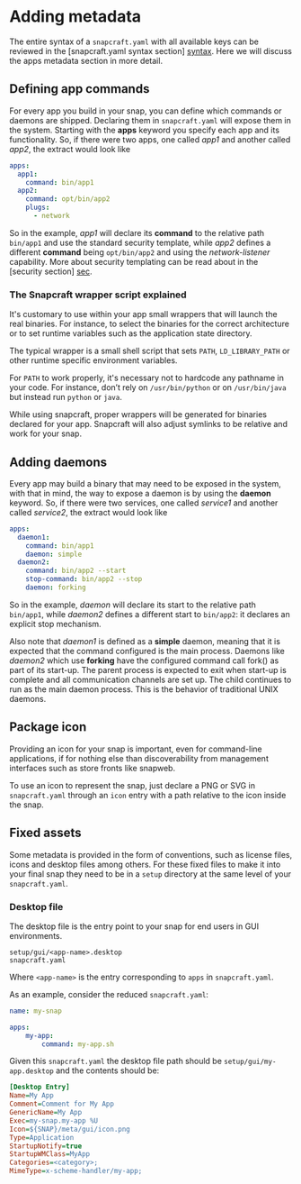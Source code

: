 # Adding metadata

The entire syntax of a `snapcraft.yaml` with all available keys can be
reviewed in the [snapcraft.yaml syntax section] [syntax]. Here we will
discuss the apps metadata section in more detail.

## Defining app commands

For every app you build in your snap, you can define which commands or
daemons are shipped. Declaring them in `snapcraft.yaml` will expose them in
the system. Starting with the **apps** keyword you specify each app and its
functionality. So, if there were two apps, one called *app1* and another
called *app2*, the extract would look like

```yaml
apps:
  app1:
    command: bin/app1
  app2:
    command: opt/bin/app2
    plugs:
      - network
```

So in the example, *app1* will declare its **command** to the relative path
`bin/app1` and use the standard security template, while *app2* defines a
different **command** being `opt/bin/app2` and using the *network-listener*
capability. More about security templating can be read about in the
[security section] [sec].


### The Snapcraft wrapper script explained

It's customary to use within your app small wrappers that will launch the
real binaries. For instance, to select the binaries for the correct
architecture or to set runtime variables such as the application state
directory.

The typical wrapper is a small shell script that sets `PATH`,
`LD_LIBRARY_PATH` or other runtime specific environment variables.

For `PATH` to work properly, it's necessary not to hardcode any pathname in
your code. For instance, don’t rely on `/usr/bin/python` or on
`/usr/bin/java` but instead run `python` or `java`.

While using snapcraft, proper wrappers will be generated for binaries
declared for your app. Snapcraft will also adjust symlinks to be relative
and work for your snap.


## Adding daemons

Every app may build a binary that may need to be exposed in the system, with
that in mind, the way to expose a daemon is by using the **daemon**
keyword. So, if there were two services, one called *service1* and another
called *service2*, the extract would look like

```yaml
apps:
  daemon1:
    command: bin/app1
    daemon: simple
  daemon2:
    command: bin/app2 --start
    stop-command: bin/app2 --stop
    daemon: forking
```

So in the example, *daemon* will declare its start to the relative path
`bin/app1`, while *daemon2* defines a different start to `bin/app2`: it
declares an explicit stop mechanism.

Also note that *daemon1* is defined as a **simple** daemon, meaning that it
is expected that the command configured is the main process. Daemons like
*daemon2* which use **forking** have the configured command call fork() as
part of its start-up. The parent process is expected to exit when start-up is
complete and all communication channels are set up. The child continues to
run as the main daemon process. This is the behavior of traditional UNIX
daemons.

## Package icon

Providing an icon for your snap is important, even for command-line
applications, if for nothing else than discoverability from management
interfaces such as store fronts like snapweb.

To use an icon to represent the snap, just declare a PNG or SVG in
`snapcraft.yaml` through an `icon` entry with a path relative
to the icon inside the snap.

## Fixed assets

Some metadata is provided in the form of conventions, such as license files,
icons and desktop files among others. For these fixed files to make it into
your final snap they need to be in a `setup` directory at the same level of
your `snapcraft.yaml`.

### Desktop file

The desktop file is the entry point to your snap for end users in GUI
environments.

    setup/gui/<app-name>.desktop
    snapcraft.yaml

Where `<app-name>` is the entry corresponding to `apps` in `snapcraft.yaml`.

As an example, consider the reduced `snapcraft.yaml`:

```yaml
name: my-snap

apps:
    my-app:
        command: my-app.sh
```

Given this `snapcraft.yaml` the desktop file path should be
`setup/gui/my-app.desktop` and the contents should be:

```ini
[Desktop Entry]
Name=My App
Comment=Comment for My App
GenericName=My App
Exec=my-snap.my-app %U
Icon=${SNAP}/meta/gui/icon.png
Type=Application
StartupNotify=true
StartupWMClass=MyApp
Categories=<category>;
MimeType=x-scheme-handler/my-app;
```

[sec]: https://developer.ubuntu.com/snappy/guides/security-policy/
[syntax]: snapcraft-syntax.md

